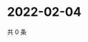 # 2022-02-04

共 0 条

<!-- BEGIN WEIBO -->
<!-- 最后更新时间 Fri Feb 04 2022 15:11:51 GMT+0800 (China Standard Time) -->

<!-- END WEIBO -->
